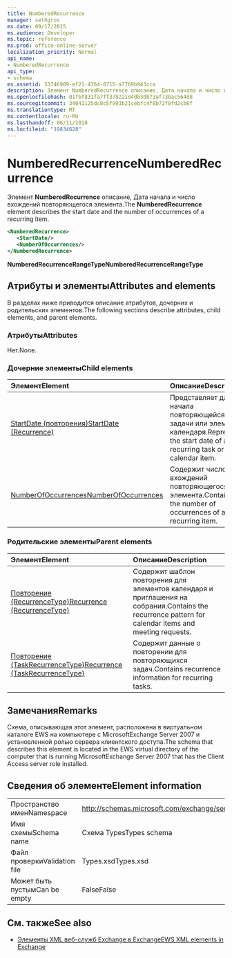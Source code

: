 ```yaml
---
title: NumberedRecurrence
manager: sethgros
ms.date: 09/17/2015
ms.audience: Developer
ms.topic: reference
ms.prod: office-online-server
localization_priority: Normal
api_name:
- NumberedRecurrence
api_type:
- schema
ms.assetid: 53746909-ef21-4764-8715-a7769b943cca
description: Элемент NumberedRecurrence описание, Дата начала и число вхождений повторяющегося элемента.
ms.openlocfilehash: 01fbf831fa7ff378221d4db3d873af730ac564d8
ms.sourcegitcommit: 34041125dc8c5f993b21cebfc4f8b72f0fd2cb6f
ms.translationtype: MT
ms.contentlocale: ru-RU
ms.lasthandoff: 06/11/2018
ms.locfileid: "19834628"
---
```

# <a name="numberedrecurrence"></a><span data-ttu-id="5fc21-103">NumberedRecurrence</span><span class="sxs-lookup"><span data-stu-id="5fc21-103">NumberedRecurrence</span></span>

<span data-ttu-id="5fc21-104">Элемент **NumberedRecurrence** описание, Дата начала и число вхождений повторяющегося элемента.</span><span class="sxs-lookup"><span data-stu-id="5fc21-104">The **NumberedRecurrence** element describes the start date and the number of occurrences of a recurring item.</span></span> 
  
```xml
<NumberedRecurrence>
   <StartDate/>
   <NumberOfOccurrences/>
</NumberedRecurrence>
```

 <span data-ttu-id="5fc21-105">**NumberedRecurrenceRangeType**</span><span class="sxs-lookup"><span data-stu-id="5fc21-105">**NumberedRecurrenceRangeType**</span></span>
## <a name="attributes-and-elements"></a><span data-ttu-id="5fc21-106">Атрибуты и элементы</span><span class="sxs-lookup"><span data-stu-id="5fc21-106">Attributes and elements</span></span>

<span data-ttu-id="5fc21-107">В разделах ниже приводится описание атрибутов, дочерних и родительских элементов.</span><span class="sxs-lookup"><span data-stu-id="5fc21-107">The following sections describe attributes, child elements, and parent elements.</span></span>
  
### <a name="attributes"></a><span data-ttu-id="5fc21-108">Атрибуты</span><span class="sxs-lookup"><span data-stu-id="5fc21-108">Attributes</span></span>

<span data-ttu-id="5fc21-109">Нет.</span><span class="sxs-lookup"><span data-stu-id="5fc21-109">None.</span></span>
  
### <a name="child-elements"></a><span data-ttu-id="5fc21-110">Дочерние элементы</span><span class="sxs-lookup"><span data-stu-id="5fc21-110">Child elements</span></span>

|<span data-ttu-id="5fc21-111">**Элемент**</span><span class="sxs-lookup"><span data-stu-id="5fc21-111">**Element**</span></span>|<span data-ttu-id="5fc21-112">**Описание**</span><span class="sxs-lookup"><span data-stu-id="5fc21-112">**Description**</span></span>|
|:-----|:-----|
|[<span data-ttu-id="5fc21-113">StartDate (повторения)</span><span class="sxs-lookup"><span data-stu-id="5fc21-113">StartDate (Recurrence)</span></span>](startdate-recurrence.md) <br/> |<span data-ttu-id="5fc21-114">Представляет дату начала повторяющейся задачи или элемента календаря.</span><span class="sxs-lookup"><span data-stu-id="5fc21-114">Represents the start date of a recurring task or calendar item.</span></span>  <br/> |
|[<span data-ttu-id="5fc21-115">NumberOfOccurrences</span><span class="sxs-lookup"><span data-stu-id="5fc21-115">NumberOfOccurrences</span></span>](numberofoccurrences.md) <br/> |<span data-ttu-id="5fc21-116">Содержит число вхождений повторяющегося элемента.</span><span class="sxs-lookup"><span data-stu-id="5fc21-116">Contains the number of occurrences of a recurring item.</span></span>  <br/> |
   
### <a name="parent-elements"></a><span data-ttu-id="5fc21-117">Родительские элементы</span><span class="sxs-lookup"><span data-stu-id="5fc21-117">Parent elements</span></span>

|<span data-ttu-id="5fc21-118">**Элемент**</span><span class="sxs-lookup"><span data-stu-id="5fc21-118">**Element**</span></span>|<span data-ttu-id="5fc21-119">**Описание**</span><span class="sxs-lookup"><span data-stu-id="5fc21-119">**Description**</span></span>|
|:-----|:-----|
|[<span data-ttu-id="5fc21-120">Повторение (RecurrenceType)</span><span class="sxs-lookup"><span data-stu-id="5fc21-120">Recurrence (RecurrenceType)</span></span>](recurrence-recurrencetype.md) <br/> |<span data-ttu-id="5fc21-121">Содержит шаблон повторения для элементов календаря и приглашения на собрания.</span><span class="sxs-lookup"><span data-stu-id="5fc21-121">Contains the recurrence pattern for calendar items and meeting requests.</span></span>  <br/> |
|[<span data-ttu-id="5fc21-122">Повторение (TaskRecurrenceType)</span><span class="sxs-lookup"><span data-stu-id="5fc21-122">Recurrence (TaskRecurrenceType)</span></span>](recurrence-taskrecurrencetype.md) <br/> |<span data-ttu-id="5fc21-123">Содержит данные о повторении для повторяющихся задач.</span><span class="sxs-lookup"><span data-stu-id="5fc21-123">Contains recurrence information for recurring tasks.</span></span>  <br/> |
   
## <a name="remarks"></a><span data-ttu-id="5fc21-124">Замечания</span><span class="sxs-lookup"><span data-stu-id="5fc21-124">Remarks</span></span>

<span data-ttu-id="5fc21-125">Схема, описывающая этот элемент, расположена в виртуальном каталоге EWS на компьютере с MicrosoftExchange Server 2007 и установленной ролью сервера клиентского доступа.</span><span class="sxs-lookup"><span data-stu-id="5fc21-125">The schema that describes this element is located in the EWS virtual directory of the computer that is running MicrosoftExchange Server 2007 that has the Client Access server role installed.</span></span>
  
## <a name="element-information"></a><span data-ttu-id="5fc21-126">Сведения об элементе</span><span class="sxs-lookup"><span data-stu-id="5fc21-126">Element information</span></span>

|||
|:-----|:-----|
|<span data-ttu-id="5fc21-127">Пространство имен</span><span class="sxs-lookup"><span data-stu-id="5fc21-127">Namespace</span></span>  <br/> |http://schemas.microsoft.com/exchange/services/2006/types  <br/> |
|<span data-ttu-id="5fc21-128">Имя схемы</span><span class="sxs-lookup"><span data-stu-id="5fc21-128">Schema name</span></span>  <br/> |<span data-ttu-id="5fc21-129">Схема Types</span><span class="sxs-lookup"><span data-stu-id="5fc21-129">Types schema</span></span>  <br/> |
|<span data-ttu-id="5fc21-130">Файл проверки</span><span class="sxs-lookup"><span data-stu-id="5fc21-130">Validation file</span></span>  <br/> |<span data-ttu-id="5fc21-131">Types.xsd</span><span class="sxs-lookup"><span data-stu-id="5fc21-131">Types.xsd</span></span>  <br/> |
|<span data-ttu-id="5fc21-132">Может быть пустым</span><span class="sxs-lookup"><span data-stu-id="5fc21-132">Can be empty</span></span>  <br/> |<span data-ttu-id="5fc21-133">False</span><span class="sxs-lookup"><span data-stu-id="5fc21-133">False</span></span>  <br/> |
   
## <a name="see-also"></a><span data-ttu-id="5fc21-134">См. также</span><span class="sxs-lookup"><span data-stu-id="5fc21-134">See also</span></span>



- [<span data-ttu-id="5fc21-135">Элементы XML веб-служб Exchange в Exchange</span><span class="sxs-lookup"><span data-stu-id="5fc21-135">EWS XML elements in Exchange</span></span>](ews-xml-elements-in-exchange.md)

